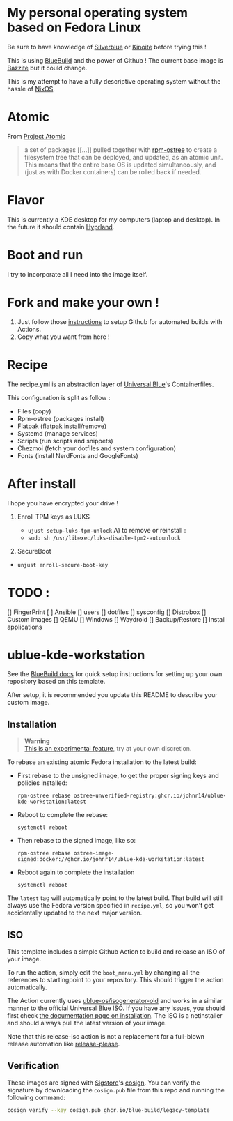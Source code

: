 # My personal operating system based on Fedora Linux

Be sure to have knowledge of [Silverblue](https://fedoraproject.org/atomic-desktops/silverblue/) or [Kinoite](https://fedoraproject.org/atomic-desktops/kinoite/) before trying this !

This is using [BlueBuild](https://blue-build.org/) and the power of Github !
The current base image is [Bazzite](https://bazzite.gg/) but it could change.

This is my attempt to have a fully descriptive operating system without the hassle of [NixOS](https://nixos.org/).

# Atomic

From [Project Atomic]() 
> a set of packages [[...]] pulled together with [rpm-ostree](https://coreos.github.io/rpm-ostree/) to create a filesystem tree that can be deployed, and updated, as an atomic unit. This means that the entire base OS is updated simultaneously, and (just as with Docker containers) can be rolled back if needed.

# Flavor

This is currently a KDE desktop for my computers (laptop and desktop).
In the future it should contain [Hyprland](https://hyprland.org/). 

# Boot and run

I try to incorporate all I need into the image itself.

# Fork and make your own !

1) Just follow those [instructions](https://blue-build.org/how-to/setup/) to setup Github for automated builds with Actions.
2) Copy what you want from here !

# Recipe

The recipe.yml is an abstraction layer of [Universal Blue](https://universal-blue.org/)'s Containerfiles.

This configuration is split as follow :
- Files (copy)
- Rpm-ostree (packages install)
- Flatpak (flatpak install/remove)
- Systemd (manage services)
- Scripts (run scripts and snippets)
- Chezmoi (fetch your dotfiles and system configuration)
- Fonts (install NerdFonts and GoogleFonts)

# After install

I hope you have encrypted your drive !

1) Enroll TPM keys as LUKS
    - `ujust setup-luks-tpm-unlock`
  A) to remove or reinstall : 
    - `sudo sh /usr/libexec/luks-disable-tpm2-autounlock`

2) SecureBoot 
  - `unjust enroll-secure-boot-key`


# TODO :
[] FingerPrint
[ ] Ansible
  [] users
  [] dotfiles
  [] sysconfig
[] Distrobox
  [] Custom images
[] QEMU
  [] Windows
[] Waydroid
  [] Backup/Restore
  [] Install applications


# ublue-kde-workstation

See the [BlueBuild docs](https://blue-build.org/how-to/setup/) for quick setup instructions for setting up your own repository based on this template.

After setup, it is recommended you update this README to describe your custom image.

## Installation

> **Warning**  
> [This is an experimental feature](https://www.fedoraproject.org/wiki/Changes/OstreeNativeContainerStable), try at your own discretion.

To rebase an existing atomic Fedora installation to the latest build:

- First rebase to the unsigned image, to get the proper signing keys and policies installed:
  ```
  rpm-ostree rebase ostree-unverified-registry:ghcr.io/johnr14/ublue-kde-workstation:latest
  ```
- Reboot to complete the rebase:
  ```
  systemctl reboot
  ```
- Then rebase to the signed image, like so:
  ```
  rpm-ostree rebase ostree-image-signed:docker://ghcr.io/johnr14/ublue-kde-workstation:latest
  ```
- Reboot again to complete the installation
  ```
  systemctl reboot
  ```

The `latest` tag will automatically point to the latest build. That build will still always use the Fedora version specified in `recipe.yml`, so you won't get accidentally updated to the next major version.

## ISO

This template includes a simple Github Action to build and release an ISO of your image.

To run the action, simply edit the `boot_menu.yml` by changing all the references to startingpoint to your repository. This should trigger the action automatically.

The Action currently uses [ublue-os/isogenerator-old](https://github.com/ublue-os/isogenerator-old) and works in a similar manner to the official Universal Blue ISO. If you have any issues, you should first check [the documentation page on installation](https://universal-blue.org/installation/). The ISO is a netinstaller and should always pull the latest version of your image.

Note that this release-iso action is not a replacement for a full-blown release automation like [release-please](https://github.com/googleapis/release-please).

## Verification

These images are signed with [Sigstore](https://www.sigstore.dev/)'s [cosign](https://github.com/sigstore/cosign). You can verify the signature by downloading the `cosign.pub` file from this repo and running the following command:

```bash
cosign verify --key cosign.pub ghcr.io/blue-build/legacy-template
```
